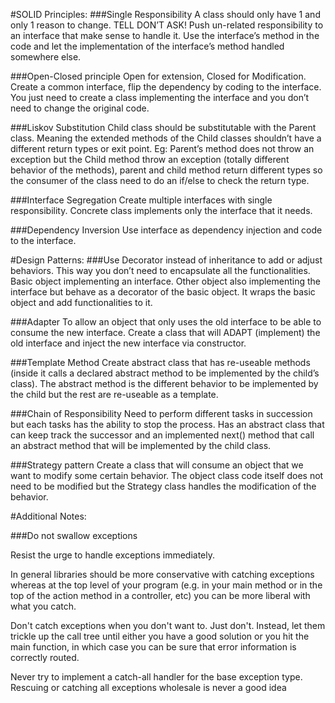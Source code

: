 #SOLID Principles:
###Single Responsibility
A class should only have 1 and only 1 reason to change.
TELL DON’T ASK! Push un-related responsibility to an interface that make sense to handle it. Use the interface’s method in the code and let the implementation of the interface’s method handled somewhere else.

###Open-Closed principle 
Open for extension, Closed for Modification. Create a common interface, flip the dependency by coding to the interface. You just need to create a class implementing the interface and you don’t need to change the original code.

###Liskov Substitution
Child class should be substitutable with the Parent class. Meaning the extended methods of the Child classes shouldn’t have a different return types or exit point. Eg: Parent’s method does not throw an exception but the Child method throw an exception (totally different behavior of the methods), parent and child method return different types so the consumer of the class need to do an if/else to check the return type.

###Interface Segregation
Create multiple interfaces with single responsibility. Concrete class implements only the interface that it needs.

###Dependency Inversion
Use interface as dependency injection and code to the interface.


#Design Patterns:
###Use Decorator instead of inheritance to add or adjust behaviors.
This way you don’t need to encapsulate all the functionalities. 
Basic object implementing an interface. Other object also implementing the interface but behave as a decorator of the basic object. 
It wraps the basic object and add functionalities to it.

###Adapter
To allow an object that only uses the old interface to be able to consume the new interface.
Create a class that will ADAPT (implement) the old interface and inject the new interface via constructor.

###Template Method
Create abstract class that has re-useable methods (inside it calls a declared abstract method to be implemented by the child’s class). The abstract method is the different behavior to be implemented by the child but the rest are re-useable as a template. 

###Chain of Responsibility
Need to perform different tasks in succession but each tasks has the ability to stop the process.
Has an abstract class that can keep track the successor and an implemented next() method that call an abstract method that will be implemented by the child class.

###Strategy pattern
Create a class that will consume an object that we want to modify some certain behavior. The object class code itself does not need to be modified but the Strategy class handles the modification of the behavior.


#Additional Notes:

###Do not swallow exceptions

Resist the urge to handle exceptions immediately.

In general libraries should be more conservative with catching exceptions whereas at the top level of your program (e.g. in your main method or in the top of the action method in a controller, etc) you can be more liberal with what you catch.

Don't catch exceptions when you don't want to. Just don't. Instead, let them trickle up the call tree until either you have a good solution or you hit the main function, in which case you can be sure that error information is correctly routed.

Never try to implement a catch-all handler for the base exception type. Rescuing or catching all exceptions wholesale is never a good idea
